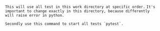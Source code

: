 ```This will use all test in this work directory at specific order.```
```It's important to change exactly in this directory, because differently will raise error in python.```

```Secondly use this command to start all tests `pytest`.```